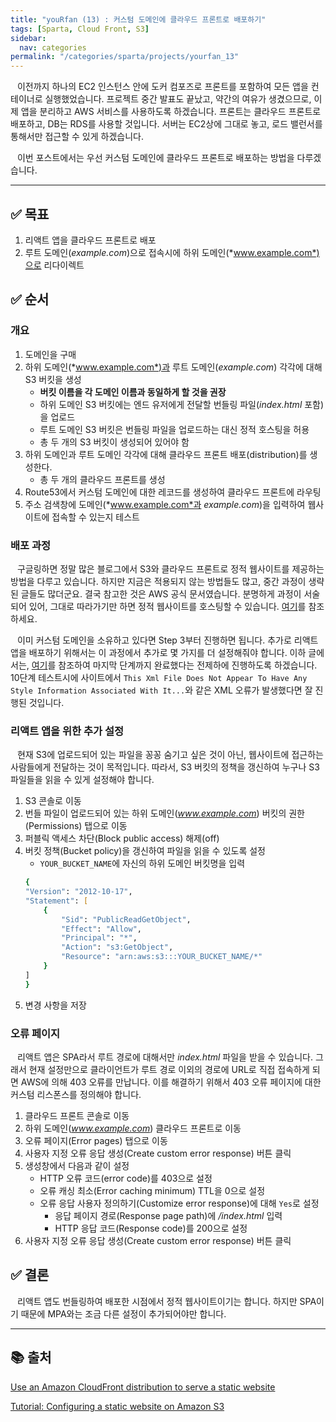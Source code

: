 ```yaml
---
title: "youRfan (13) : 커스텀 도메인에 클라우드 프론트로 배포하기"
tags: [Sparta, Cloud Front, S3]
sidebar:
  nav: categories
permalink: "/categories/sparta/projects/yourfan_13"
---
```


<div class="article__content" markdown="1">

&ensp; 이전까지 하나의 EC2 인스턴스 안에 도커 컴포즈로 프론트를 포함하여 모든 앱을 컨테이너로 실행했었습니다. 프로젝트 중간 발표도 끝났고, 약간의 여유가 생겼으므로, 이제 앱을 분리하고 AWS 서비스를 사용하도록 하겠습니다. 프론트는 클라우드 프론트로 배포하고, DB는 RDS를 사용할 것입니다. 서버는 EC2상에 그대로 놓고, 로드 밸런서를 통해서만 접근할 수 있게 하겠습니다.

&ensp; 이번 포스트에서는 우선 커스텀 도메인에 클라우드 프론트로 배포하는 방법을 다루겠습니다.

---

## ✅ 목표

1. 리액트 앱을 클라우드 프론트로 배포
2. 루트 도메인(_example.com_)으로 접속시에 하위 도메인(*www.example.com*)으로 리다이렉트

## ✅ 순서

### 개요

1. 도메인을 구매
2. 하위 도메인(*www.example.com*)과 루트 도메인(_example.com_) 각각에 대해 S3 버킷을 생성
   - **버킷 이름을 각 도메인 이름과 동일하게 할 것을 권장**
   - 하위 도메인 S3 버킷에는 엔드 유저에게 전달할 번들링 파일(_index.html_ 포함)을 업로드
   - 루트 도메인 S3 버킷은 번들링 파일을 업로드하는 대신 정적 호스팅을 허용
   - 총 두 개의 S3 버킷이 생성되어 있어야 함
3. 하위 도메인과 루트 도메인 각각에 대해 클라우드 프론트 배포(distribution)를 생성한다.
   - 총 두 개의 클라우드 프론트를 생성
4. Route53에서 커스텀 도메인에 대한 레코드를 생성하여 클라우드 프론트에 라우팅
5. 주소 검색창에 도메인(*www.example.com*과 _example.com_)을 입력하여 웹사이트에 접속할 수 있는지 테스트

### 배포 과정

&ensp; 구글링하면 정말 많은 블로그에서 S3와 클라우드 프론트로 정적 웹사이트를 제공하는 방법을 다루고 있습니다. 하지만 지금은 적용되지 않는 방법들도 많고, 중간 과정이 생략된 글들도 많더군요. 결국 참고한 것은 AWS 공식 문서였습니다. 분명하게 과정이 서술되어 있어, 그대로 따라가기만 하면 정적 웹사이트를 호스팅할 수 있습니다. [여기](https://docs.aws.amazon.com/Route53/latest/DeveloperGuide/getting-started-cloudfront-overview.html#getting-started-cloudfront-domain-name)를 참조하세요.

&ensp; 이미 커스텀 도메인을 소유하고 있다면 Step 3부터 진행하면 됩니다. 추가로 리액트 앱을 배포하기 위해서는 이 과정에서 추가로 몇 가지를 더 설정해줘야 합니다. 이하 글에서는, [여기](https://docs.aws.amazon.com/Route53/latest/DeveloperGuide/getting-started-cloudfront-overview.html#getting-started-cloudfront-domain-name)를 참조하여 마지막 단계까지 완료했다는 전제하에 진행하도록 하겠습니다. 10단계 테스트시에 사이트에서 `This Xml File Does Not Appear To Have Any Style Information Associated With It...`와 같은 XML 오류가 발생했다면 잘 진행된 것입니다.

### 리액트 앱을 위한 추가 설정

&ensp; 현재 S3에 업로드되어 있는 파일을 꽁꽁 숨기고 싶은 것이 아닌, 웹사이트에 접근하는 사람들에게 전달하는 것이 목적입니다. 따라서, S3 버킷의 정책을 갱신하여 누구나 S3 파일들을 읽을 수 있게 설정해야 합니다.

1. S3 콘솔로 이동
2. 번들 파일이 업로드되어 있는 하위 도메인(*www.example.com*) 버킷의 권한(Permissions) 탭으로 이동
3. 퍼블릭 액세스 차단(Block public access) 해제(off)
4. 버킷 정책(Bucket policy)을 갱신하여 파일을 읽을 수 있도록 설정
   - `YOUR_BUCKET_NAME`에 자신의 하위 도메인 버킷명을 입력
   ```zsh
   {
   "Version": "2012-10-17",
   "Statement": [
       {
           "Sid": "PublicReadGetObject",
           "Effect": "Allow",
           "Principal": "*",
           "Action": "s3:GetObject",
           "Resource": "arn:aws:s3:::YOUR_BUCKET_NAME/*"
       }
   ]
   }
   ```
5. 변경 사항을 저장

### 오류 페이지

&ensp; 리액트 앱은 SPA라서 루트 경로에 대해서만 _index.html_ 파일을 받을 수 있습니다. 그래서 현재 설정만으로 클라이언트가 루트 경로 이외의 경로에 URL로 직접 접속하게 되면 AWS에 의해 403 오류를 만납니다. 이를 해결하기 위해서 403 오류 페이지에 대한 커스텀 리스폰스를 정의해야 합니다.

1. 클라우드 프론트 콘솔로 이동
2. 하위 도메인(*www.example.com*) 클라우드 프론트로 이동
3. 오류 페이지(Error pages) 탭으로 이동
4. 사용자 지정 오류 응답 생성(Create custom error response) 버튼 클릭
5. 생성창에서 다음과 같이 설정
   - HTTP 오류 코드(error code)를 403으로 설정
   - 오류 캐싱 최소(Error caching minimum) TTL을 0으로 설정
   - 오류 응답 사용자 정의하기(Customize error response)에 대해 `Yes`로 설정
     - 응답 페이지 경로(Response page path)에 _/index.html_ 입력
     - HTTP 응답 코드(Response code)를 200으로 설정
6. 사용자 지정 오류 응답 생성(Create custom error response) 버튼 클릭

## ✅ 결론

&ensp; 리액트 앱도 번들링하여 배포한 시점에서 정적 웹사이트이기는 합니다. 하지만 SPA이기 때문에 MPA와는 조금 다른 설정이 추가되어야만 합니다.

---

## 📚 출처

[Use an Amazon CloudFront distribution to serve a static website](https://docs.aws.amazon.com/Route53/latest/DeveloperGuide/getting-started-cloudfront-overview.html#getting-started-cloudfront-domain-name)

[Tutorial: Configuring a static website on Amazon S3](https://docs.aws.amazon.com/ko_kr/AmazonS3/latest/userguide/HostingWebsiteOnS3Setup.html#step2-add-bucket-policy-make-content-public)

</div>
